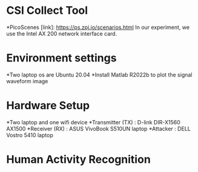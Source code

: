 CSI Collect Tool
====
*PicoScenes [link]: https://ps.zpj.io/scenarios.html
In our experiment, we use the Intel AX 200 network interface card.

Environment settings
====
*Two laptop os are Ubuntu 20.04 
*Install Matlab R2022b to plot the signal waveform image

Hardware Setup
====
*Two laptop and one wifi device
*Transmitter (TX) : D-link DIR-X1560 AX1500 
*Receiver (RX) : ASUS VivoBook S510UN laptop
*Attacker : DELL Vostro 5410 laptop

Human Activity Recognition
====
